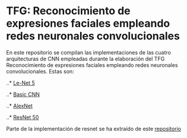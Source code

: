 # TFG: Reconocimiento de expresiones faciales empleando redes neuronales convolucionales

En este repositorio se compilan las implementaciones de las cuatro arquitecturas de CNN empleadas durante la elaboración del TFG Reconocimiento de expresiones faciales empleando redes neuronales convolucionales. Estas son:

..* [Le-Net 5](https://github.com/matgar03/TFGMGP/blob/master/Notebooks/Le-Net%205.ipynb)

..* [Basic CNN](https://github.com/matgar03/TFGMGP/blob/master/Notebooks/Basic%20CNN.ipynb)

..* [AlexNet](https://github.com/matgar03/TFGMGP/blob/master/Notebooks/AlexNet.ipynb)

..* [ResNet 50](https://github.com/matgar03/TFGMGP/blob/master/Notebooks/Resnet%2050.ipynb)

Parte de la implementación de resnet se ha extraído de este [repositorio](https://github.com/priya-dwivedi/Deep-Learning/blob/master/resnet_keras/Residual_Networks_yourself.ipynb)

